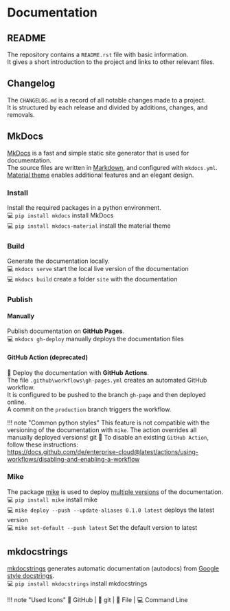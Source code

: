 # Documentation

## README
The repository contains a `README.rst` file with basic information. <br>
It gives a short introduction to the project and links to other relevant files.

## Changelog
The `CHANGELOG.md` is a record of all notable changes made to a project. <br>
It is structured by each release and divided by additions, changes, and removals. <br>

## MkDocs
[MkDocs](https://www.mkdocs.org/) is a fast and simple static site generator that is used for documentation. <br>
The source files are written in [Markdown](https://www.markdownguide.org/cheat-sheet/), and configured with `mkdocs.yml`. <br>
[Material theme](https://squidfunk.github.io/mkdocs-material/) enables 
additional features and an elegant design. <br>

### Install
Install the required packages in a python environment. <br>
💻 `pip install mkdocs` install MkDocs <br>
💻 `pip install mkdocs-material` install the material theme

### Build
Generate the documentation locally. <br>
💻 `mkdocs serve` start the local live version of the documentation <br>
💻 `mkdocs build` create a folder `site` with the documentation

### Publish

#### Manually
Publish documentation on **GitHub Pages**. <br>
💻 `mkdocs gh-deploy` manually deploys the documentation files

#### GitHub Action (deprecated)
🐙 Deploy the documentation with **GitHub Actions**. <br>
The file `.github\workflows\gh-pages.yml` creates an automated GitHub workflow. <br>
It is configured to be pushed to the branch `gh-page` and then deployed online. <br>
A commit on the `production` branch triggers the workflow. 

!!! note "Common python styles"
    This feature is not compatible with the versioning of the documentation with `mike`.
    The action overrides all manually deployed versions!
git 
🐙 To disable an existing `GitHub Action`, follow these instructions:<br>
https://docs.github.com/de/enterprise-cloud@latest/actions/using-workflows/disabling-and-enabling-a-workflow

### Mike
The package [mike](https://github.com/jimporter/mike) is used to deploy [multiple versions](https://squidfunk.github.io/mkdocs-material/setup/setting-up-versioning/?h=versioning) of the documentation.<br>
💻 `pip install mike` install mike <br>
💻 `mike deploy --push --update-aliases 0.1.0 latest` deploys the latest version <br>
💻 `mike set-default --push latest` Set the default version to latest

## mkdocstrings
[mkdocstrings](https://mkdocstrings.github.io/) generates automatic 
documentation (autodocs) from [Google style docstrings](https://sphinxcontrib-napoleon.readthedocs.io/en/latest/example_google.html). <br>
💻 `pip install mkdocstrings` install mkdocstrings


!!! note "Used Icons"
    🐙 GitHub | 💠 git | 📝 File | 💻 Command Line
